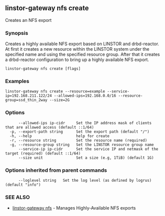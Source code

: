 ## linstor-gateway nfs create

Creates an NFS export

### Synopsis

Creates a highly available NFS export based on LINSTOR and drbd-reactor.
At first it creates a new resource within the LINSTOR system under the
specified name and using the specified resource group.
After that it creates a drbd-reactor configuration to bring up a highly available NFS 
export.

```
linstor-gateway nfs create [flags]
```

### Examples

```
linstor-gateway nfs create --resource=example --service-ip=192.168.211.122/24 --allowed-ips=192.168.0.0/16 --resource-group=ssd_thin_2way --size=2G
```

### Options

```
      --allowed-ips ip-cidr     Set the IP address mask of clients that are allowed access (default ::1/64)
  -p, --export-path string      Set the export path (default "/")
  -h, --help                    help for create
  -r, --resource string         Set the resource name (required)
  -g, --resource-group string   Set the LINSTOR resource group name
      --service-ip ip-cidr      Set the service IP and netmask of the target (required) (default ::1/64)
      --size unit               Set a size (e.g, 1TiB) (default 1G)
```

### Options inherited from parent commands

```
      --loglevel string   Set the log level (as defined by logrus) (default "info")
```

### SEE ALSO

* [linstor-gateway nfs](linstor-gateway_nfs.md)	 - Manages Highly-Available NFS exports

